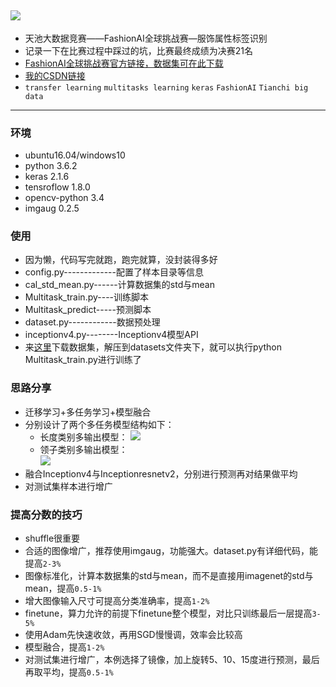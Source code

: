 ![](https://github.com/Jeremyczhj/FashionAI_Tianchi_2018/blob/master/datasets/3.jpg)
---
* 天池大数据竞赛——FashionAI全球挑战赛—服饰属性标签识别
* 记录一下在比赛过程中踩过的坑，比赛最终成绩为决赛21名
* [FashionAI全球挑战赛官方链接，数据集可在此下载](https://tianchi.aliyun.com/competition/introduction.htm?spm=5176.11409391.333.4.7cb749fenAbYGF&raceId=231649 "悬停显示")
* [我的CSDN链接](https://blog.csdn.net/jeremyczh/article/details/80571294 "悬停显示")
* `transfer learning`  `multitasks learning`  `keras`  `FashionAI`  `Tianchi big data`
---
### 环境
* ubuntu16.04/windows10
* python 3.6.2
* keras 2.1.6
* tensroflow 1.8.0
* opencv-python 3.4
* imgaug 0.2.5

### 使用
* 因为懒，代码写完就跑，跑完就算，没封装得多好
* config.py-------------配置了样本目录等信息
* cal_std_mean.py------计算数据集的std与mean
* Multitask_train.py----训练脚本
* Multitask_predict-----预测脚本
* dataset.py------------数据预处理
* inceptionv4.py--------Inceptionv4模型API
* 来[这里](https://tianchi.aliyun.com/competition/information.htm?spm=5176.100067.5678.2.686b6561aZJ1xi&raceId=231649 "悬停显示")下载数据集，解压到datasets文件夹下，就可以执行python Multitask_train.py进行训练了


### 思路分享
* 迁移学习+多任务学习+模型融合
* 分别设计了两个多任务模型结构如下：
    * 长度类别多输出模型：
![](https://github.com/Jeremyczhj/FashionAI_Tianchi_2018/blob/master/datasets/1.png)
    * 领子类别多输出模型：   
![](https://github.com/Jeremyczhj/FashionAI_Tianchi_2018/blob/master/datasets/2.png)
* 融合Inceptionv4与Inceptionresnetv2，分别进行预测再对结果做平均
* 对测试集样本进行增广

### 提高分数的技巧
* shuffle很重要
* 合适的图像增广，推荐使用imgaug，功能强大。dataset.py有详细代码，能提高`2-3%`
* 图像标准化，计算本数据集的std与mean，而不是直接用imagenet的std与mean，提高`0.5-1%`
* 增大图像输入尺寸可提高分类准确率，提高`1-2%`
* finetune，算力允许的前提下finetune整个模型，对比只训练最后一层提高`3-5%`
* 使用Adam先快速收敛，再用SGD慢慢调，效率会比较高
* 模型融合，提高`1-2%`
* 对测试集进行增广，本例选择了镜像，加上旋转5、10、15度进行预测，最后再取平均，提高`0.5-1%`

      
